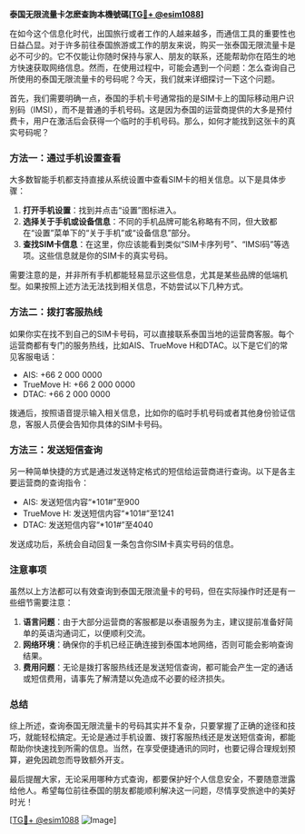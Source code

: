 **泰国无限流量卡怎麽查詢本機號碼[[TG💪+ @esim1088](https://t.me/s/esim1088)]**

在如今这个信息化时代，出国旅行或者工作的人越来越多，而通信工具的重要性也日益凸显。对于许多前往泰国旅游或工作的朋友来说，购买一张泰国无限流量卡是必不可少的。它不仅能让你随时保持与家人、朋友的联系，还能帮助你在陌生的地方快速获取网络信息。然而，在使用过程中，可能会遇到一个问题：怎么查询自己所使用的泰国无限流量卡的号码呢？今天，我们就来详细探讨一下这个问题。

首先，我们需要明确一点，泰国的手机卡号通常指的是SIM卡上的国际移动用户识别码（IMSI），而不是普通的手机号码。这是因为泰国的运营商提供的大多是预付费卡，用户在激活后会获得一个临时的手机号码。那么，如何才能找到这张卡的真实号码呢？

### 方法一：通过手机设置查看

大多数智能手机都支持直接从系统设置中查看SIM卡的相关信息。以下是具体步骤：

1. **打开手机设置**：找到并点击“设置”图标进入。
2. **选择关于手机或设备信息**：不同的手机品牌可能名称略有不同，但大致都在“设置”菜单下的“关于手机”或“设备信息”部分。
3. **查找SIM卡信息**：在这里，你应该能看到类似“SIM卡序列号”、“IMSI码”等选项。这些信息就是你的SIM卡的真实号码。

需要注意的是，并非所有手机都能轻易显示这些信息，尤其是某些品牌的低端机型。如果按照上述方法无法找到相关信息，不妨尝试以下几种方式。

### 方法二：拨打客服热线

如果你实在找不到自己的SIM卡号码，可以直接联系泰国当地的运营商客服。每个运营商都有专门的服务热线，比如AIS、TrueMove H和DTAC。以下是它们的常见客服电话：

- AIS: +66 2 000 0000
- TrueMove H: +66 2 000 0000
- DTAC: +66 2 000 0000

拨通后，按照语音提示输入相关信息，比如你的临时手机号码或者其他身份验证信息，客服人员便会告知你具体的SIM卡号码。

### 方法三：发送短信查询

另一种简单快捷的方式是通过发送特定格式的短信给运营商进行查询。以下是各主要运营商的查询指令：

- AIS: 发送短信内容“*101#”至900
- TrueMove H: 发送短信内容“*101#”至1241
- DTAC: 发送短信内容“*101#”至4040

发送成功后，系统会自动回复一条包含你SIM卡真实号码的信息。

### 注意事项

虽然以上方法都可以有效查询到泰国无限流量卡的号码，但在实际操作时还是有一些细节需要注意：

1. **语言问题**：由于大部分运营商的客服都是以泰语服务为主，建议提前准备好简单的英语沟通词汇，以便顺利交流。
2. **网络环境**：确保你的手机已经正确连接到泰国本地网络，否则可能会影响查询结果。
3. **费用问题**：无论是拨打客服热线还是发送短信查询，都可能会产生一定的通话或短信费用，请事先了解清楚以免造成不必要的经济损失。

### 总结

综上所述，查询泰国无限流量卡的号码其实并不复杂，只要掌握了正确的途径和技巧，就能轻松搞定。无论是通过手机设置、拨打客服热线还是发送短信查询，都能帮助你快速找到所需的信息。当然，在享受便捷通讯的同时，也要记得合理规划预算，避免因疏忽而导致额外开支。

最后提醒大家，无论采用哪种方式查询，都要保护好个人信息安全，不要随意泄露给他人。希望每位前往泰国的朋友都能顺利解决这一问题，尽情享受旅途中的美好时光！

[[TG💪+ @esim1088](https://t.me/s/esim1088) ![Image](https://i.postimg.cc/4NQfJmqS/Snipaste-2025-05-13-00-14-12.png)]